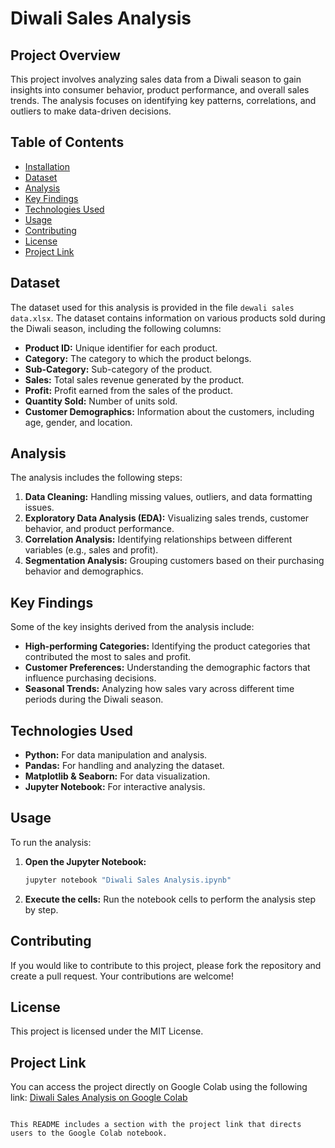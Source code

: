 # Diwali Sales Analysis

## Project Overview
This project involves analyzing sales data from a Diwali season to gain insights into consumer behavior, product performance, and overall sales trends. The analysis focuses on identifying key patterns, correlations, and outliers to make data-driven decisions.

## Table of Contents
- [Installation](#installation)
- [Dataset](#dataset)
- [Analysis](#analysis)
- [Key Findings](#key-findings)
- [Technologies Used](#technologies-used)
- [Usage](#usage)
- [Contributing](#contributing)
- [License](#license)
- [Project Link](#project-link)


## Dataset
The dataset used for this analysis is provided in the file `dewali sales data.xlsx`. The dataset contains information on various products sold during the Diwali season, including the following columns:

- **Product ID:** Unique identifier for each product.
- **Category:** The category to which the product belongs.
- **Sub-Category:** Sub-category of the product.
- **Sales:** Total sales revenue generated by the product.
- **Profit:** Profit earned from the sales of the product.
- **Quantity Sold:** Number of units sold.
- **Customer Demographics:** Information about the customers, including age, gender, and location.

## Analysis
The analysis includes the following steps:

1. **Data Cleaning:** Handling missing values, outliers, and data formatting issues.
2. **Exploratory Data Analysis (EDA):** Visualizing sales trends, customer behavior, and product performance.
3. **Correlation Analysis:** Identifying relationships between different variables (e.g., sales and profit).
4. **Segmentation Analysis:** Grouping customers based on their purchasing behavior and demographics.

## Key Findings
Some of the key insights derived from the analysis include:

- **High-performing Categories:** Identifying the product categories that contributed the most to sales and profit.
- **Customer Preferences:** Understanding the demographic factors that influence purchasing decisions.
- **Seasonal Trends:** Analyzing how sales vary across different time periods during the Diwali season.

## Technologies Used
- **Python:** For data manipulation and analysis.
- **Pandas:** For handling and analyzing the dataset.
- **Matplotlib & Seaborn:** For data visualization.
- **Jupyter Notebook:** For interactive analysis.

## Usage
To run the analysis:

1. **Open the Jupyter Notebook:**
   ```bash
   jupyter notebook "Diwali Sales Analysis.ipynb"
   ```

2. **Execute the cells:** Run the notebook cells to perform the analysis step by step.

## Contributing
If you would like to contribute to this project, please fork the repository and create a pull request. Your contributions are welcome!

## License
This project is licensed under the MIT License.

## Project Link
You can access the project directly on Google Colab using the following link:
[Diwali Sales Analysis on Google Colab](https://colab.research.google.com/drive/1r40THaN0EyXFEc3vNp0uzE-WEidaXiv1#scrollTo=94UlSHw_dkCr)
```

This README includes a section with the project link that directs users to the Google Colab notebook.
